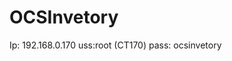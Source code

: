 <!-- TITLE: Oc -->
<!-- SUBTITLE: Informacion de Oc -->

# OCSInvetory
Ip: 192.168.0.170
uss:root (CT170)
pass: ocsinvetory